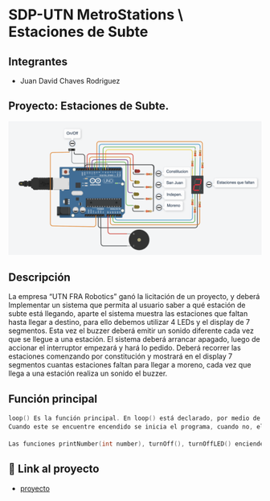 # SDP-UTN MetroStations \ Estaciones de Subte

## Integrantes

- Juan David Chaves Rodriguez

## Proyecto: Estaciones de Subte.

![Tinkercad](./img/subte02.png)

## Descripción

La empresa “UTN FRA Robotics” ganó la licitación de un proyecto, y deberá Implementar un sistema que permita al usuario saber a qué estación de subte está llegando, aparte el sistema muestra las estaciones que faltan hasta llegar a destino, para ello debemos utilizar 4 LEDs y el display de 7 segmentos. Esta vez el buzzer deberá emitir un sonido diferente cada vez que se llegue a una estación.
El sistema deberá arrancar apagado, luego de accionar el interruptor empezará y hará lo pedido.
Deberá recorrer las estaciones comenzando por constitución y mostrará en el display 7 segmentos cuantas estaciones faltan para llegar a moreno, cada vez que llega a una estación realiza un sonido el buzzer.

## Función principal

```C (lenguaje en el que esta escrito)
loop() Es la función principal. En loop() está declarado, por medio de un if, el funcionamiento del Slideswitch.
Cuando este se encuentre encendido se inicia el programa, cuando no, el programa se detiene y se reinicia.

Las funciones printNumber(int number), turnOff(), turnOffLED() encienden y apagan los leds dependiendo del contador de estaciones faltantes.
```

## :robot: Link al proyecto

- [proyecto](https://www.tinkercad.com/things/cLF1x6nioKR?sharecode=zUkFTESgG4W-TzGPthu-ziUg23XjChnR9P5GbU8wdh4)
